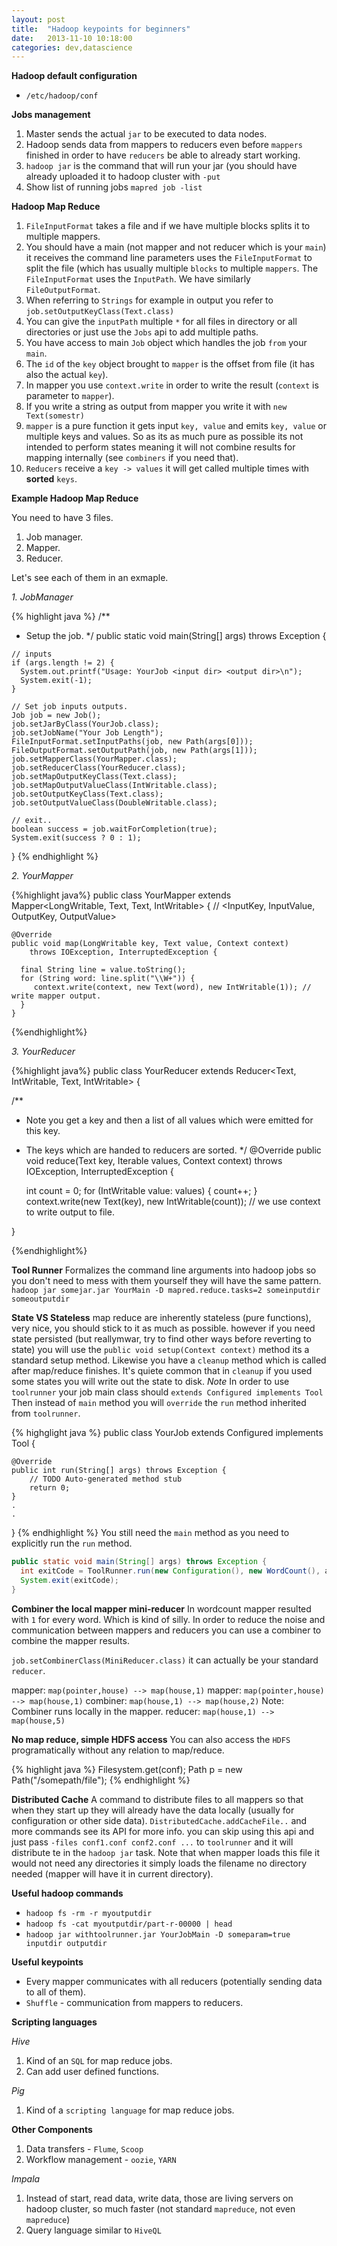 ```yaml
---
layout: post
title:  "Hadoop keypoints for beginners"
date:   2013-11-10 10:18:00
categories: dev,datascience
---
```


**Hadoop default configuration**

* `/etc/hadoop/conf`

**Jobs management**

1. Master sends the actual `jar` to be executed to data nodes.
1. Hadoop sends data from mappers to reducers even before `mappers` finished in order to have `reducers` be able to already start working.
1. `hadoop jar` is the command that will run your jar (you should have already uploaded it to hadoop cluster with `-put`
1. Show list of running jobs `mapred job -list`

**Hadoop Map Reduce**

1. `FileInputFormat` takes a file and if we have multiple blocks splits it to multiple mappers.
1. You should have a main (not mapper and not reducer which is your `main`) it receives the command line parameters uses the `FileInputFormat` to split the file (which has usually multiple `blocks` to multiple `mappers`.  The `FileInputFormat` uses the `InputPath`. We have similarly `FileOutputFormat`.
1. When referring to `Strings` for example in output you refer to `job.setOutputKeyClass(Text.class)`
1. You can give the `inputPath` multiple `*` for all files in directory or all directories or just use the `Jobs` api to add multiple paths.
1. You have access to main `Job` object which handles the job `from` your `main`.
1. The `id` of the `key` object brought to `mapper` is the offset from file (it has also the actual `key`).
1. In mapper you use `context.write` in order to write the result (`context` is parameter to `mapper`).
1. If you write a string as output from mapper you write it with `new Text(somestr)`
1. `mapper` is a pure function it gets input `key, value` and emits `key, value` or multiple keys and values.  So as its as much pure as possible its not intended to perform states meaning it will not combine results for mapping internally (see `combiners` if you need that).
1. `Reducers` receive a `key -> values` it will get called multiple times with **sorted** `keys`.

**Example Hadoop Map Reduce**

You need to have 3 files.

1. Job manager.
2. Mapper.
3. Reducer.

Let's see each of them in an exmaple.

*1. JobManager*

{% highlight java %}
  /**
   * Setup the job.
   */
  public static void main(String[] args) throws Exception {

    // inputs
    if (args.length != 2) {
      System.out.printf("Usage: YourJob <input dir> <output dir>\n");
      System.exit(-1);
    }

    // Set job inputs outputs.
    Job job = new Job();
    job.setJarByClass(YourJob.class);
    job.setJobName("Your Job Length");
    FileInputFormat.setInputPaths(job, new Path(args[0]));
    FileOutputFormat.setOutputPath(job, new Path(args[1]));
    job.setMapperClass(YourMapper.class);
    job.setReducerClass(YourReducer.class);
    job.setMapOutputKeyClass(Text.class);
    job.setMapOutputValueClass(IntWritable.class);
    job.setOutputKeyClass(Text.class);
    job.setOutputValueClass(DoubleWritable.class);

    // exit..
    boolean success = job.waitForCompletion(true);
    System.exit(success ? 0 : 1);
  }
{% endhighlight %}

*2. YourMapper*

{%highlight java%}
  public class YourMapper extends Mapper<LongWritable, Text, Text, IntWritable> { // <InputKey, InputValue, OutputKey, OutputValue>

    @Override
    public void map(LongWritable key, Text value, Context context)
        throws IOException, InterruptedException {

  	  final String line = value.toString();
  	  for (String word: line.split("\\W+")) {
         context.write(context, new Text(word), new IntWritable(1)); // write mapper output.
  	  }
    }
{%endhighlight%}

*3. YourReducer*

{%highlight java%}
public class YourReducer extends Reducer<Text, IntWritable, Text, IntWritable> {

  /**
   * Note you get a key and then a list of all values which were emitted for this key.
   * The keys which are handed to reducers are sorted.
   */
  @Override
  public void reduce(Text key, Iterable<IntWritable> values, Context context)
      throws IOException, InterruptedException {

      int count = 0;
	  for (IntWritable value: values) {
		  count++;
	  }
      context.write(new Text(key), new IntWritable(count)); // we use context to write output to file.

  }

{%endhighlight%}

**Tool Runner**
Formalizes the command line arguments into hadoop jobs so you don't need to mess with them yourself they will have the same pattern.
`hadoop jar somejar.jar YourMain -D mapred.reduce.tasks=2 someinputdir someoutputdir`

**State VS Stateless**
map reduce are inherently stateless (pure functions), very nice, you should stick to it as much as possible. however if you need state persisted (but reallymwar, try to find other ways before reverting to state) you will use the `public void setup(Context context)` method its a standard setup method.  Likewise you have a `cleanup` method which is called after map/reduce finishes.  It's quiete common that in `cleanup` if you used some states you will write out the state to disk.
*Note* In order to use `toolrunner` your job main class should `extends Configured implements Tool`  Then instead of `main` method you will `override` the `run` method inherited from `toolrunner`.

{% highglight java %}
public class YourJob extends Configured implements Tool {

	@Override
	public int run(String[] args) throws Exception {
		// TODO Auto-generated method stub
		return 0;
	}
	.
	.
}
{% endhighlight %}
You still need the `main` method as you need to explicitly run the `run` method.

```java
public static void main(String[] args) throws Exception {
  int exitCode = ToolRunner.run(new Configuration(), new WordCount(), args);
  System.exit(exitCode);
}
```

**Combiner the local mapper mini-reducer**
In wordcount mapper resulted with `1` for every word.  Which is kind of silly.  In order to reduce the noise and communication between mappers and reducers you can use a combiner to combine the mapper results.

`job.setCombinerClass(MiniReducer.class)` it can actually be your standard `reducer`.

mapper: `map(pointer,house) --> map(house,1)`
mapper: `map(pointer,house) --> map(house,1)`
combiner: `map(house,1) --> map(house,2)` Note: Combiner runs locally in the mapper.
reducer: `map(house,1) --> map(house,5)`

**No map reduce, simple HDFS access**
You can also access the `HDFS` programatically without any relation to map/reduce.

{% highlight java %}
Filesystem.get(conf);
Path p = new Path("/somepath/file");
{% endhighlight %}

**Distributed Cache**
A command to distribute files to all mappers so that when they start up they will already have the data locally (usually for configuration or other side data).
`DistributedCache.addCacheFile..` and more commands see its API for more info.
you can skip using this api and just pass `-files conf1.conf conf2.conf ...` to `toolrunner` and it will distribute te in the `hadoop jar` task.
Note that when mapper loads this file it would not need any directories it simply loads the filename no directory needed (mapper will have it in current directory).

**Useful hadoop commands**
* `hadoop fs -rm -r myoutputdir`
* `hadoop fs -cat myoutputdir/part-r-00000 | head`
* `hadoop jar withtoolrunner.jar YourJobMain -D someparam=true inputdir outputdir`

**Useful keypoints**
* Every mapper communicates with all reducers (potentially sending data to all of them).
* `Shuffle` - communication from mappers to reducers.

**Scripting languages**

*Hive*

1. Kind of an `SQL` for map reduce jobs.
1. Can add user defined functions.

*Pig*

1. Kind of a `scripting language` for map reduce jobs.

**Other Components**

1. Data transfers - `Flume`, `Scoop`
1. Workflow management - `oozie`, `YARN`

*Impala*

1. Instead of start, read data, write data, those are living servers on hadoop cluster, so much faster (not standard `mapreduce`, not even `mapreduce`)
1. Query language similar to `HiveQL`

